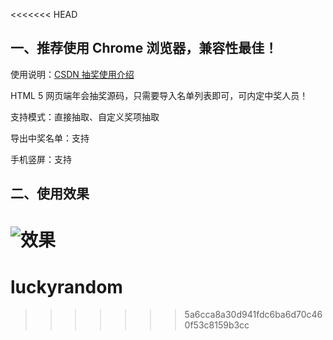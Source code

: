 <<<<<<< HEAD
## 一、推荐使用 Chrome 浏览器，兼容性最佳！

使用说明：[CSDN 抽奖使用介绍](https://blog.csdn.net/zz00008888/article/details/117024570)

HTML 5 网页端年会抽奖源码，只需要导入名单列表即可，可内定中奖人员！

支持模式：直接抽取、自定义奖项抽取

导出中奖名单：支持

手机竖屏：支持

## 二、使用效果

![效果](temp.gif)
=======
# luckyrandom
>>>>>>> 5a6cca8a30d941fdc6ba6d70c460f53c8159b3cc

